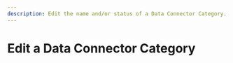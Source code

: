 ```yaml
---
description: Edit the name and/or status of a Data Connector Category.
---
```


# Edit a Data Connector Category


